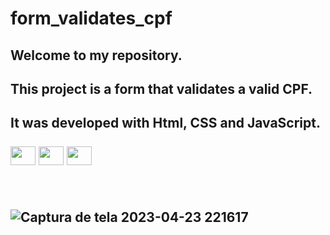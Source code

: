 # form_validates_cpf

<h2>Welcome to my repository.

<h2>This project is a form that validates a valid CPF.
<h2>It was developed with Html, CSS and JavaScript.
<br><br>


<div>
 <img align="center" alto="Ellen-html" height="30" width="40" src="https://cdn.jsdelivr.net/gh/devicons/devicon/icons/html5/html5-original.svg">
 <img  align="center" alto="Ellen-css" height="30" width="40"  src="https://cdn.jsdelivr.net/gh/devicons/devicon/icons/css3/css3-original.svg">
 <img  align="center" alto="Ellen-javascript" height="30" width="40" src="https://cdn.jsdelivr.net/gh/devicons/devicon/icons/javascript/javascript-original.svg">
<div>
<br><br>

![Captura de tela 2023-04-23 221617](https://user-images.githubusercontent.com/122386488/233880291-63ea885c-12cf-41a8-a199-77d3463754db.png)
